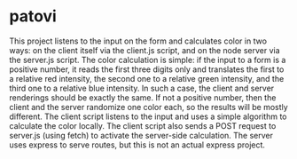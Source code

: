 # patovi
This project listens to the input on the form and calculates color in two ways: on the client itself via the client.js script, and on the node server via the server.js script.
The color calculation is simple: if the input to a form is a positive number, it reads the first three digits only and translates the first to a relative red intensity, the second one to a relative green intensity, and the third one to a relative blue intensity.
In such a case, the client and server renderings should be exactly the same.
If not a positive number, then the client and the server randomize one color each, so the results will be mostly different.
The client script listens to the input and uses a simple algorithm to calculate the color locally.
The client script also sends a POST request to server.js (using fetch) to activate the server-side calculation.
The server uses express to serve routes, but this is not an actual express project.
